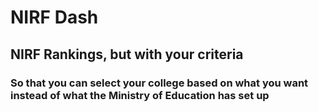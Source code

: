 # NIRF Dash
## NIRF Rankings, but with your criteria
### So that you can select your college based on what you want instead of what the Ministry of Education has set up

